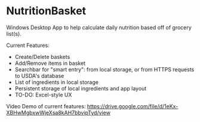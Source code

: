 # NutritionBasket 
Windows Desktop App to help calculate daily nutrition based off of grocery list(s).

Current Features: 
- Create/Delete baskets
- Add/Remove items in basket
- Searchbar for "smart entry": from local storage, or from HTTPS requests to USDA's database
- List of ingredients in local storage
- Persistent storage of local ingredients and app layout
- TO-DO: Excel-style UX

Video Demo of current features: https://drive.google.com/file/d/1eKx-XBHwMgbxwWjeXsa8kAH7bbvipTyd/view
